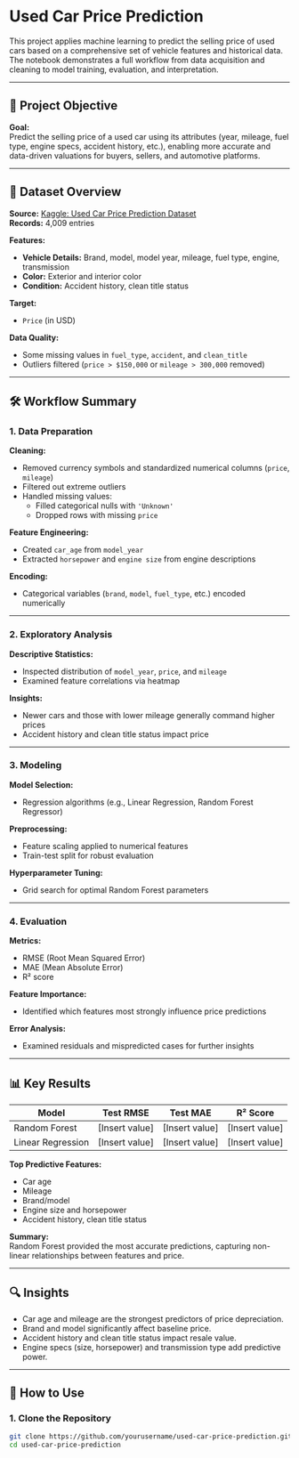 # Used Car Price Prediction

This project applies machine learning to predict the selling price of used cars based on a comprehensive set of vehicle features and historical data. The notebook demonstrates a full workflow from data acquisition and cleaning to model training, evaluation, and interpretation.

---

## 🚗 Project Objective

**Goal:**  
Predict the selling price of a used car using its attributes (year, mileage, fuel type, engine specs, accident history, etc.), enabling more accurate and data-driven valuations for buyers, sellers, and automotive platforms.

---

## 📂 Dataset Overview

**Source:** [Kaggle: Used Car Price Prediction Dataset](https://www.kaggle.com/datasets/ziya07/smart-mobility-traffic-dataset)  
**Records:** 4,009 entries

**Features:**

- **Vehicle Details:** Brand, model, model year, mileage, fuel type, engine, transmission  
- **Color:** Exterior and interior color  
- **Condition:** Accident history, clean title status  

**Target:**  
- `Price` (in USD)

**Data Quality:**

- Some missing values in `fuel_type`, `accident`, and `clean_title`
- Outliers filtered (`price > $150,000` or `mileage > 300,000` removed)

---

## 🛠️ Workflow Summary

### 1. Data Preparation

**Cleaning:**

- Removed currency symbols and standardized numerical columns (`price`, `mileage`)
- Filtered out extreme outliers
- Handled missing values:
  - Filled categorical nulls with `'Unknown'`
  - Dropped rows with missing `price`

**Feature Engineering:**

- Created `car_age` from `model_year`
- Extracted `horsepower` and `engine size` from engine descriptions

**Encoding:**

- Categorical variables (`brand`, `model`, `fuel_type`, etc.) encoded numerically

---

### 2. Exploratory Analysis

**Descriptive Statistics:**

- Inspected distribution of `model_year`, `price`, and `mileage`
- Examined feature correlations via heatmap

**Insights:**

- Newer cars and those with lower mileage generally command higher prices
- Accident history and clean title status impact price

---

### 3. Modeling

**Model Selection:**

- Regression algorithms (e.g., Linear Regression, Random Forest Regressor)

**Preprocessing:**

- Feature scaling applied to numerical features
- Train-test split for robust evaluation

**Hyperparameter Tuning:**

- Grid search for optimal Random Forest parameters

---

### 4. Evaluation

**Metrics:**

- RMSE (Root Mean Squared Error)
- MAE (Mean Absolute Error)
- R² score

**Feature Importance:**

- Identified which features most strongly influence price predictions

**Error Analysis:**

- Examined residuals and mispredicted cases for further insights

---

## 📊 Key Results

| Model             | Test RMSE     | Test MAE      | R² Score      |
|------------------|----------------|---------------|---------------|
| Random Forest     | [Insert value] | [Insert value] | [Insert value] |
| Linear Regression | [Insert value] | [Insert value] | [Insert value] |

**Top Predictive Features:**

- Car age  
- Mileage  
- Brand/model  
- Engine size and horsepower  
- Accident history, clean title status  

**Summary:**  
Random Forest provided the most accurate predictions, capturing non-linear relationships between features and price.

---

## 🔍 Insights

- Car age and mileage are the strongest predictors of price depreciation.
- Brand and model significantly affect baseline price.
- Accident history and clean title status impact resale value.
- Engine specs (size, horsepower) and transmission type add predictive power.

---

## 🚀 How to Use

### 1. Clone the Repository

```bash
git clone https://github.com/yourusername/used-car-price-prediction.git
cd used-car-price-prediction
